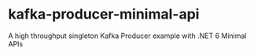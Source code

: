 # kafka-producer-minimal-api
A high throughput singleton Kafka Producer example with .NET 6 Minimal APIs
